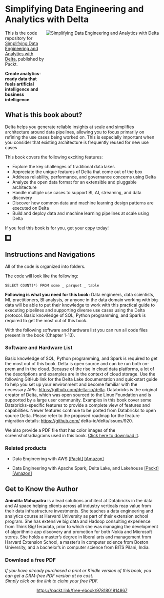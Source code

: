 


# Simplifying Data Engineering and Analytics with Delta

<a href="https://www.packtpub.com/product/simplifying-data-engineering-and-analytics-with-delta/9781801814867?utm_source=github&utm_medium=repository&utm_campaign=9781801814867"><img src="https://static.packt-cdn.com/products/9781801814867/cover/smaller" alt="Simplifying Data Engineering and Analytics with Delta" height="256px" align="right"></a>

This is the code repository for [Simplifying Data Engineering and Analytics with Delta](https://www.packtpub.com/product/simplifying-data-engineering-and-analytics-with-delta/9781801814867?utm_source=github&utm_medium=repository&utm_campaign=9781801814867), published by Packt.

**Create analytics-ready data that fuels artificial intelligence and business intelligence**

## What is this book about?
Delta helps you generate reliable insights at scale and simplifies architecture around data pipelines, allowing you to focus primarily on refining the use cases being worked on. This is especially important when you consider that existing architecture is frequently reused for new use cases

This book covers the following exciting features: 
* Explore the key challenges of traditional data lakes
* Appreciate the unique features of Delta that come out of the box
* Address reliability, performance, and governance concerns using Delta
* Analyze the open data format for an extensible and pluggable architecture
* Handle multiple use cases to support BI, AI, streaming, and data discovery
* Discover how common data and machine learning design patterns are executed on Delta
* Build and deploy data and machine learning pipelines at scale using Delta

If you feel this book is for you, get your [copy](https://www.amazon.com/dp/B09NC5XJ6D) today!

<a href="https://www.packtpub.com/?utm_source=github&utm_medium=banner&utm_campaign=GitHubBanner"><img src="https://raw.githubusercontent.com/PacktPublishing/GitHub/master/GitHub.png" 
alt="https://www.packtpub.com/" border="5" /></a>


## Instructions and Navigations
All of the code is organized into folders.

The code will look like the following:
```
SELECT COUNT(*) FROM some _ parquet _ table
```

**Following is what you need for this book:**
Data engineers, data scientists, ML practitioners, BI analysts, or anyone in the data domain working with big data will be able to put their knowledge to work with this practical guide to executing pipelines and supporting diverse use cases using the Delta protocol. Basic knowledge of SQL, Python programming, and Spark is required to get the most out of this book.

With the following software and hardware list you can run all code files present in the book (Chapter 1-13).

### Software and Hardware List


Basic knowledge of SQL, Python programming, and Spark is required to get the most
out of this book. Delta is open source and can be run both on-prem and in the cloud.
Because of the rise in cloud data platforms, a lot of the descriptions and examples are in
the context of cloud storage.
Use the following GitHub link for the Delta Lake documentation and quickstart guide
to help you set up your environment and become familiar with the necessary APIs:
https://github.com/delta-io/delta.
Databricks is the original creator of Delta, which was open sourced to the Linux
Foundation and is supported by a large user community. Examples in this book cover
some Databricks-specific features to provide a complete view of features and capabilities.
Newer features continue to be ported from Databricks to open source Delta. Please refer
to the proposed roadmap for the feature migration details: https://github.com/
delta-io/delta/issues/920.


We also provide a PDF file that has color images of the screenshots/diagrams used in this book. [Click here to download it](https://packt.link/UI11F).


### Related products <Other books you may enjoy>
* Data Engineering with AWS [[Packt]](https://www.packtpub.com/product/data-engineering-with-aws/9781800560413?utm_source=github&utm_medium=repository&utm_campaign=9781800560413) [[Amazon]](https://www.amazon.com/dp/B09C2MN5DV)

* Data Engineering with Apache Spark, Delta Lake, and Lakehouse [[Packt]](https://www.packtpub.com/product/data-engineering-with-apache-spark-delta-lake-and-lakehouse/9781801077743?utm_source=github&utm_medium=repository&utm_campaign=9781801077743) [[Amazon]](https://www.amazon.com/dp/B098X63L4V)

## Get to Know the Author
**Anindita Mahapatra**
is a lead solutions architect at Databricks in the data and AI space helping clients across all industry verticals reap value from their data infrastructure investments. She teaches a data engineering and analytics course at Harvard University as part of their extension school program. She has extensive big data and Hadoop consulting experience from Think Big/Teradata, prior to which she was managing the development of algorithmic app discovery and promotion for both Nokia and Microsoft stores. She holds a master’s degree in liberal arts and management from Harvard Extension School, a master’s in computer science from Boston University, and a bachelor’s in computer science from BITS Pilani, India.
### Download a free PDF

 <i>If you have already purchased a print or Kindle version of this book, you can get a DRM-free PDF version at no cost.<br>Simply click on the link to claim your free PDF.</i>
<p align="center"> <a href="https://packt.link/free-ebook/9781801814867">https://packt.link/free-ebook/9781801814867 </a> </p>